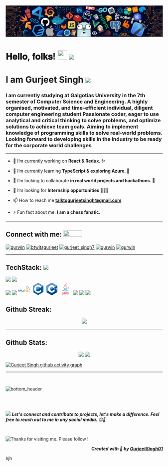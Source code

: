 
![Github Banner](https://github.com/Jaydeep-Yadav/Jaydeep-Yadav/blob/main/banner.png)


<!--<div align = "center">

  <img src = "https://i.pinimg.com/originals/ab/c4/5b/abc45b9c356fbb846632f010aa3a44ef.gif" width = "90%" height = "60%" align = "center"/>

</div>-->

<h1> 𝐇𝐞𝐥𝐥𝐨, 𝐟𝐨𝐥𝐤𝐬!  <img src="https://raw.githubusercontent.com/MartinHeinz/MartinHeinz/master/wave.gif" width="30px" height="30px" /> <img src="https://thumbs.gfycat.com/YoungWeakCanadagoose-max-1mb.gif" width="220px"></h1>

<h1> I am Gurjeet Singh <img src="https://emoji.slack-edge.com/T0172CCPGUW/party-blob/d7253707fa13e9ee.gif" width="30"/></h1>
<h3> I am currently studying at Galgotias University in the 7th semester of Computer Science and Engineering. A highly organised, motivated, and time-efficient individual, diligent computer engineering student Passionate coder, eager to use analytical and critical thinking to solve problems, and optimize solutions to achieve team goals. Aiming to implement knowledge of programming skills to solve real-world problems. Looking forward to developing skills in the industry to be ready for the corporate world challenges</h3>

---

- 🔭 I’m currently working on **React & Redux. ✨**

- 🌱 I’m currently learning **TypeScript & exploring Azure. 🚀**

- 👯 I’m looking to collaborate  **in real world projects and hackathons. 🤗**

- 🤝 I’m looking for **Internship opportunities 🧑‍💻🔥**

- 📫 How to reach me **talktogurjeetsingh@gmail.com**

- ⚡ Fun fact about me: **I am a chess fanatic.**

---

 ## **Connect with me:**  <img src='https://raw.githubusercontent.com/ShahriarShafin/ShahriarShafin/main/Assets/handshake.gif' width="60" height="20"> </h3>
<p align="left">
<a href="https://linkedin.com/in/gurwin" target="blank"><img align="center" src="https://raw.githubusercontent.com/rahuldkjain/github-profile-readme-generator/master/src/images/icons/Social/linked-in-alt.svg" alt="gurwin" height="30" width="40" /></a>
<a href="https://instagram.com/btwitsgurjeet" target="blank"><img align="center" src="https://raw.githubusercontent.com/rahuldkjain/github-profile-readme-generator/master/src/images/icons/Social/instagram.svg" alt="btwitsgurjeet" height="30" width="40" /></a>
<a href="https://www.hackerrank.com/gurjeet_singh7" target="blank"><img align="center" src="https://raw.githubusercontent.com/rahuldkjain/github-profile-readme-generator/master/src/images/icons/Social/hackerrank.svg" alt="gurjeet_singh7" height="30" width="40" /></a>
<a href="https://www.leetcode.com/gurwin" target="blank"><img align="center" src="https://raw.githubusercontent.com/rahuldkjain/github-profile-readme-generator/master/src/images/icons/Social/leet-code.svg" alt="gurwin" height="30" width="40" /></a>
<a href="https://auth.geeksforgeeks.org/user/gurwin" target="blank"><img align="center" src="https://raw.githubusercontent.com/rahuldkjain/github-profile-readme-generator/master/src/images/icons/Social/geeks-for-geeks.svg" alt="gurwin" height="30" width="40" /></a>
</p>

---


<!-- <h3 align="left">Languages and Tools:</h3>
<p align="left"> <a href="https://developer.android.com" target="_blank" rel="noreferrer"> <img src="https://raw.githubusercontent.com/devicons/devicon/master/icons/android/android-original-wordmark.svg" alt="android" width="40" height="40"/> </a> <a href="https://www.w3schools.com/css/" target="_blank" rel="noreferrer"> <img src="https://raw.githubusercontent.com/devicons/devicon/master/icons/css3/css3-original-wordmark.svg" alt="css3" width="40" height="40"/> </a> <a href="https://www.djangoproject.com/" target="_blank" rel="noreferrer"> <img src="https://raw.githubusercontent.com/devicons/devicon/master/icons/django/django-original.svg" alt="django" width="40" height="40"/> </a> <a href="https://flutter.dev" target="_blank" rel="noreferrer"> <img src="https://www.vectorlogo.zone/logos/flutterio/flutterio-icon.svg" alt="flutter" width="40" height="40"/> </a> <a href="https://git-scm.com/" target="_blank" rel="noreferrer"> <img src="https://www.vectorlogo.zone/logos/git-scm/git-scm-icon.svg" alt="git" width="40" height="40"/> </a> <a href="https://www.w3.org/html/" target="_blank" rel="noreferrer"> <img src="https://raw.githubusercontent.com/devicons/devicon/master/icons/html5/html5-original-wordmark.svg" alt="html5" width="40" height="40"/> </a> <a href="https://www.java.com" target="_blank" rel="noreferrer"> <img src="https://raw.githubusercontent.com/devicons/devicon/master/icons/java/java-original.svg" alt="java" width="40" height="40"/> </a> <a href="https://developer.mozilla.org/en-US/docs/Web/JavaScript" target="_blank" rel="noreferrer"> <img src="https://raw.githubusercontent.com/devicons/devicon/master/icons/javascript/javascript-original.svg" alt="javascript" width="40" height="40"/> </a> <a href="https://www.mongodb.com/" target="_blank" rel="noreferrer"> <img src="https://raw.githubusercontent.com/devicons/devicon/master/icons/mongodb/mongodb-original-wordmark.svg" alt="mongodb" width="40" height="40"/> </a> <a href="https://www.mysql.com/" target="_blank" rel="noreferrer"> <img src="https://raw.githubusercontent.com/devicons/devicon/master/icons/mysql/mysql-original-wordmark.svg" alt="mysql" width="40" height="40"/> </a> <a href="https://nodejs.org" target="_blank" rel="noreferrer"> <img src="https://raw.githubusercontent.com/devicons/devicon/master/icons/nodejs/nodejs-original-wordmark.svg" alt="nodejs" width="40" height="40"/> </a> <a href="https://opencv.org/" target="_blank" rel="noreferrer"> <img src="https://www.vectorlogo.zone/logos/opencv/opencv-icon.svg" alt="opencv" width="40" height="40"/> </a> <a href="https://pandas.pydata.org/" target="_blank" rel="noreferrer"> <img src="https://raw.githubusercontent.com/devicons/devicon/2ae2a900d2f041da66e950e4d48052658d850630/icons/pandas/pandas-original.svg" alt="pandas" width="40" height="40"/> </a> <a href="https://www.python.org" target="_blank" rel="noreferrer"> <img src="https://raw.githubusercontent.com/devicons/devicon/master/icons/python/python-original.svg" alt="python" width="40" height="40"/> </a> <a href="https://reactjs.org/" target="_blank" rel="noreferrer"> <img src="https://raw.githubusercontent.com/devicons/devicon/master/icons/react/react-original-wordmark.svg" alt="react" width="40" height="40"/> </a> </p> -->



## **TechStack:** <img src = "https://media2.giphy.com/media/QssGEmpkyEOhBCb7e1/giphy.gif?cid=ecf05e47a0n3gi1bfqntqmob8g9aid1oyj2wr3ds3mg700bl&rid=giphy.gif" width = 30> 
<code><img height="40" src="https://i.giphy.com/media/XAxylRMCdpbEWUAvr8/giphy.webp"></code>
<code><img height="40" src="https://i.giphy.com/media/fsEaZldNC8A1PJ3mwp/giphy.webp"></code>
<code> <img src="https://media3.giphy.com/media/ln7z2eWriiQAllfVcn/200w.webp" height="40"></code>
<code><img height="40" src="https://i.giphy.com/media/eNAsjO55tPbgaor7ma/200w.webp"></code>
<code><img height="40" src="https://raw.githubusercontent.com/devicons/devicon/2ae2a900d2f041da66e950e4d48052658d850630/icons/mysql/mysql-original-wordmark.svg"></code>
<code><img height="40" src="https://raw.githubusercontent.com/devicons/devicon/master/icons/c/c-original.svg"></code>
<code><img height="40" src="https://raw.githubusercontent.com/devicons/devicon/master/icons/cplusplus/cplusplus-original.svg"></code>
<code><img height="40" src="https://raw.githubusercontent.com/devicons/devicon/2ae2a900d2f041da66e950e4d48052658d850630/icons/java/java-original-wordmark.svg"></code>
<code><img height="20" src="https://i.giphy.com/media/kH1DBkPNyZPOk0BxrM/giphy.webp"></code>
<code><img height="40" src="https://i.giphy.com/media/KzJkzjggfGN5Py6nkT/giphy.webp"></code>
<code><img height="40" src="https://i.giphy.com/media/kdFc8fubgS31b8DsVu/giphy.webp"></code> 


## **Github Streak:**
<p align = "center">
  <img src = "https://github-readme-streak-stats.herokuapp.com/?user=GurjeetSingh01&line_height=40&theme=algolia">
</p>

<!-- <br>
<p><img align="left" src="https://github-readme-stats.vercel.app/api/top-langs?username=gurjeetsingh01&show_icons=true&locale=en&layout=compact&theme=dark" alt="gurjeetsingh01"/></p> -->
<!-- <p><img align="center" src="https://github-readme-streak-stats.herokuapp.com/?user=gurjeetsingh01&theme=dark" alt="gurjeetsingh01"/></p>
 -->

---

<!-- ## **GitHub Stats:**

<p align="center">
 
 <img src="https://github-readme-stats.vercel.app/api?username=GurjeetSingh01&show_icons=true&hide_border=true&bg_color=00000000&text_color=3498db&hide=issues&" alt="Gurjeet Singh" />
 
 <p align = "center">
  <img src = "https://activity-graph.herokuapp.com/graph?username=GurjeetSingh01&theme=algolia" align = "center">
</p>
 -->
## **Github Stats:**

<p align="center">
  
  <img src="https://github-readme-stats.vercel.app/api?username=GurjeetSingh01&hide=stars&show_icons=true&line_height=48&theme=algolia">
  <img src="https://github-readme-stats.vercel.app/api/top-langs/?username=GurjeetSingh01&count_private=true&line_height=40&theme=algolia">
  
  
 <!-- <p align = "center">
  <img src = "https://activity-graph.herokuapp.com/graph?username=GurjeetSingh01&theme=react-dark" align = "center">
</p> -->
  [![Gurjeet Singh github activity graph](https://activity-graph.herokuapp.com/graph?username=GurjeetSingh01&theme=react-dark)](https://github.com/ashutosh00710/github-readme-activity-graph)

 ---

<br>

![bottom_header](https://user-images.githubusercontent.com/55250674/173758775-ec41c80a-7b8f-409d-b97a-c5be0a1f165f.svg)
 
 <br>
 <br>

<img src="https://media.giphy.com/media/LnQjpWaON8nhr21vNW/giphy.gif" width="60"> <em><b>Let's connect and contribute to projects, let's make a difference. Feel free to reach out to me in any social media. </b> 😊💜</em>

<br>

<img height="120" alt="Thanks for visiting me. Please follow !" width="100%" src="https://raw.githubusercontent.com/BrunnerLivio/brunnerlivio/master/images/marquee.svg" /> <br />

<p align="right" > <em><b>Created with 🖤 by <a href="https://github.com/GurjeetSingh01">GurjeetSingh01</a></p></b></em>

<!-- <p align="right" > <img src="https://komarev.com/ghpvc/?username=GurjeetSingh01&label=Profile%20views&color=0e75b6&style=flat" alt="GurjeetSingh01" /> </p> -->
  
hjh
